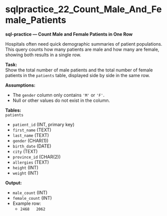 # sqlpractice_22_Count_Male_And_Female_Patients

**sql-practice — Count Male and Female Patients in One Row**  

Hospitals often need quick demographic summaries of patient populations. This query counts how many patients are male and how many are female, showing both results in a single row.  

**Task:**  
Show the total number of male patients and the total number of female patients in the `patients` table, displayed side by side in the same row.  

**Assumptions:**  
- The `gender` column only contains `'M'` or `'F'`.  
- Null or other values do not exist in the column.  

**Tables:**  
`patients`  
- `patient_id` (INT, primary key)  
- `first_name` (TEXT)  
- `last_name` (TEXT)  
- `gender` (CHAR(1))  
- `birth_date` (DATE)  
- `city` (TEXT)  
- `province_id` (CHAR(2))  
- `allergies` (TEXT)  
- `height` (INT)  
- `weight` (INT)  

**Output:**  
- `male_count` (INT)  
- `female_count` (INT)  
- Example row:  
  - `2468   2062`  